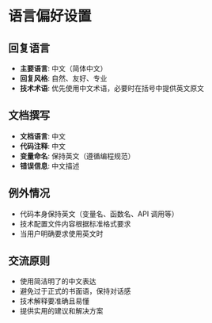 # 语言偏好设置

## 回复语言
- **主要语言**: 中文（简体中文）
- **回复风格**: 自然、友好、专业
- **技术术语**: 优先使用中文术语，必要时在括号中提供英文原文

## 文档撰写
- **文档语言**: 中文
- **代码注释**: 中文
- **变量命名**: 保持英文（遵循编程规范）
- **错误信息**: 中文描述

## 例外情况
- 代码本身保持英文（变量名、函数名、API 调用等）
- 技术配置文件内容根据标准格式要求
- 当用户明确要求使用英文时

## 交流原则
- 使用简洁明了的中文表达
- 避免过于正式的书面语，保持对话感
- 技术解释要准确且易懂
- 提供实用的建议和解决方案